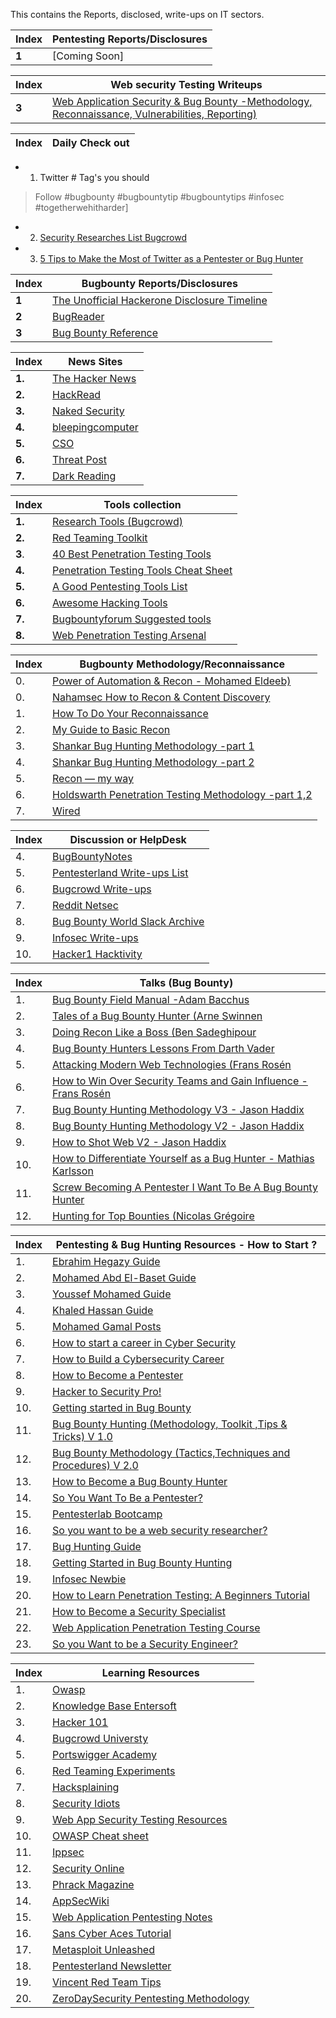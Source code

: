 This contains the Reports, disclosed, write-ups on IT sectors.

Index | Pentesting Reports/Disclosures 
--- | ---
**1** | [Coming Soon]

Index | Web security Testing Writeups
--- | ---
**3** | [Web Application Security & Bug Bounty -Methodology, Reconnaissance, Vulnerabilities, Reporting)](https://blog.usejournal.com/web-application-security-bug-bounty-methodology-reconnaissance-vulnerabilities-reporting-635073cddcf2)


Index | Daily Check out
-- | ---  
- 1. Twitter # Tag's you should 

> Follow #bugbounty  #bugbountytip #bugbountytips #infosec #togetherwehitharder]

- 2. [Security Researches List Bugcrowd](https://twitter.com/bugcrowd/lists/security-researchers)
- 3. [5 Tips to Make the Most of Twitter as a Pentester or Bug Hunter](https://pentester.land/tips-n-tricks/2018/10/23/5-tips-to-make-the-most-of-twitter-as-a-pentester-or-bug-bounty-hunter.html)


Index | Bugbounty Reports/Disclosures 
--- | ---
**1** | [The Unofficial Hackerone Disclosure Timeline](http://h1.nobbd.de/)
**2** | [BugReader](https://bugreader.com/)
**3** | [Bug Bounty Reference](https://github.com/ngalongc/bug-bounty)

Index |  News Sites
--- | ---
**1.** | [The Hacker News](https://thehackernews.com)
**2.** | [HackRead](https://www.hackread.com)
**3.** | [Naked Security](https://nakedsecurity.sophos.com)
**4.** | [bleepingcomputer](https://www.bleepingcomputer.com)
**5.** | [CSO](https://www.csoonline.com)
**6.** | [Threat Post](https://threatpost.com)
**7.** | [Dark Reading](https://www.darkreading.com)


Index | Tools collection 
-- | ---
**1.** | [Research Tools (Bugcrowd)](https://forum.bugcrowd.com/t/researcher-resources-tools/167)
**2.** | [Red Teaming Toolkit](https://github.com/infosecn1nja/Red-Teaming-Toolkit)
**3**. | [40 Best Penetration Testing Tools](https://www.guru99.com/top-5-penetration-testing-tools.html)
**4.** | [Penetration Testing Tools Cheat Sheet](https://highon.coffee/blog/penetration-testing-tools-cheat-sheet/)
**5.** | [A Good Pentesting Tools List](https://www.reddit.com/r/Pentesting/comments/9ondj5/a_good_pentesting_tools_list/)
**6.** | [Awesome Hacking Tools](https://github.com/m4ll0k/Awesome-Hacking-Tools)
**7.** | [Bugbountyforum Suggested tools](https://bugbountyforum.com/tools/)
**8.** | [Web Penetration Testing Arsenal](https://pastebin.com/5mBudvMt)


Index | Bugbounty Methodology/Reconnaissance
--- | ---
0.| [Power of Automation & Recon - Mohamed Eldeeb)](KL5kvTusBGW2os) 
0. | [Nahamsec How to Recon & Content Discovery](https://www.hackerone.com/blog/) 
1. | [How To Do Your Reconnaissance](https://medium.com/bugbountywriteup/guide-to-basic-recon-bug-bounties-recon-728c5242a115)
2. | [My Guide to Basic Recon](https://blog.securitybreached.org/2017/11/25/guide-to-basic-recon-for-bugbounty/)
3. | [Shankar Bug Hunting Methodology -part 1](https://blog.usejournal.com/bug-hunting-methodology-part-1-91295b2d2066)
4. | [Shankar Bug Hunting Methodology -part 2](https://blog.usejournal.com/bug-hunting-methodology-part-2-5579dac0615)
5. | [Recon — my way](https://medium.com/@ehsahil/reconemy-way-82b7e5f62e21)
6. | [Holdswarth Penetration Testing Methodology -part 1,2 ](https://medium.com/dvlpr/penetration-testing-methodology-part-1-6-recon-9296c4d07c8a)
7. | [Wired](https://www.wired.com/category)


Index | Discussion or HelpDesk
--- | ---
4. | [BugBountyNotes](https://www.bugbountynotes.com/writeups)
5. | [Pentesterland Write-ups List](https://pentester.land/list-of-bug-bounty-writeups.html)
6. | [Bugcrowd Write-ups ](https://forum.bugcrowd.com/t/researcher-resources-bounty-bug-write-ups/1137)
7. | [Reddit Netsec ](https://www.reddit.com/r/netsec/)
8. | [Bug Bounty World Slack Archive ](https://bugbountyworld.com/slack-archives/)
9. | [Infosec Write-ups](https://medium.com/bugbountywriteup)
10. | [Hacker1 Hacktivity](https://hackerone.com/hacktivity)


Index | Talks (Bug Bounty) 
-- | ---
1. | [Bug Bounty Field Manual -Adam Bacchus](https://www.youtube.com/watch?v=aNyK1yVLLRI)
2. | [Tales of a Bug Bounty Hunter (Arne Swinnen](https://www.youtube.com/watch?v=Ehq6ofUbslI)
3. | [Doing Recon Like a Boss (Ben Sadeghipour](https://www.youtube.com/watch?v=1Kg0_53ZEq8)
4. | [Bug Bounty Hunters Lessons From Darth Vader](https://www.youtube.com/watch?v=DB42tvvJhH)
5. | [Attacking Modern Web Technologies (Frans Rosén](https://www.youtube.com/watch?v=vRqcUS4CPFs)
6. | [How to Win Over Security Teams and Gain Influence -Frans Rosén](https://www.youtube.com/watch?v=Uyjkgsu-mrU)
7. | [Bug Bounty Hunting Methodology V3 - Jason Haddix](https://www.youtube.com/watch?v=Qw1nNPiH_Go)
8. | [Bug Bounty Hunting Methodology V2 - Jason Haddix](https://www.youtube.com/watch?v=C4ZHAdI8o1w)
9. | [How to Shot Web V2 - Jason Haddix](https://www.youtube.com/watch?v=-FAjxUOKbdI)
10. | [How to Differentiate Yourself as a Bug Hunter - Mathias Karlsson](https://www.youtube.com/watch?v=WTH6f0R7uzo)
11. | [Screw Becoming A Pentester I Want To Be A Bug Bounty Hunter](https://www.youtube.com/watch?v=ceJG4k27dcQ)
12. | [Hunting for Top Bounties (Nicolas Grégoire](https://www.youtube.com/watch?v=mQjTgDuLsp4)



Index | Pentesting & Bug Hunting Resources - How to Start ? 
--- | ---
1. | [Ebrahim Hegazy Guide](http://security4arabs.com/2015/04/03/how-to-start-in-webapps-security/)
2. | [Mohamed Abd El-Baset Guide ]( https://seekurity.com/blog/discuss/your-start-guide-to-web-application-security-101/)
3. | [Youssef Mohamed Guide ]( https://generaleg0x01.com/2019/06/27/websec-roadmap/)
4. | [Khaled Hassan Guide ]( https://www.facebook.com/KhaledAzrail/posts/2366367626805379)
5. | [Mohamed Gamal Posts ]( https://pastebin.com/cj9FEuEB?fbclid=IwAR28ScEmklgX47XenXrgTcsvEfbA93doEhvLYtOdVeq7rnzRmCnlUT4giWk)
6. | [How to start a career in Cyber Security ]( https://www.youtube.com/watch?v=PJ_NzML1poU)
7. | [How to Build a Cybersecurity Career ]( https://danielmiessler.com/blog/build-successful-infosec-career/)
8. | [How to Become a Pentester ]( https://www.corelan.be/index.php/2015/10/13/how-to-become-a-pentester/)
9. | [Hacker to Security Pro! ]( https://hackernoon.com/how-to-become-a-hacker-e0530a355cad)
10. | [Getting started in Bug Bounty ]( https://medium.com/@ehsahil/getting-started-in-bug-bounty-7052da28445a)
11. | [Bug Bounty Hunting (Methodology, Toolkit ,Tips & Tricks) V 1.0 ]( https://medium.com/bugbountywriteup/bug-bounty-hunting-methodology-toolkit-tips-tricks-blogs-ef6542301c65)
12. | [Bug Bounty Methodology (Tactics,Techniques and Procedures) V 2.0 ]( https://cyberzombie.in/bug-bounty-methodology-techniques-tools-procedures/)
13. | [How to Become a Bug Bounty Hunter ]( https://forum.bugcrowd.com/t/researcher-resources-how-to-become-a-bug-bounty-hunter/1102)
14. | [So You Want To Be a Pentester? ]( https://jhalon.github.io/becoming-a-pentester/)
15. | [Pentesterlab Bootcamp](https://pentesterlab.com/bootcamp)
16. | [So you want to be a web security researcher? ]( https://portswigger.net/blog/so-you-want-to-be-a-web-security-researcher)
17. | [Bug Hunting Guide ]( https://cybertheta.blogspot.com/2018/08/bug-hunting-guide.html)
18. | [Getting Started in Bug Bounty Hunting ](https://whoami.securitybreached.org/2019/06/03/guide-getting-started-in-bug-bounty-hunting/)
19. | [Infosec Newbie ]( https://www.sneakymonkey.net/2017/04/23/infosec-newbie/)
20. | [How to Learn Penetration Testing: A Beginners Tutorial ](https://learningactors.com/how-to-learn-penetration-testing-a-beginners-tutorial)
21. | [How to Become a Security Specialist ]( https://www.youtube.com/playlist?list=PLkpG3YKjv6p7vb5suZY3mhBCJDSbflmhT)
22. | [Web Application Penetration Testing Course](https://hackingresources.com/web-application-penetration-testing-course/)
23. | [So you Want to be a Security Engineer?](https://medium.com/@niruragu/so-you-want-to-be-a-security-engineer-d8775976afb7)

Index | Learning Resources 
--- | ---
1. | [Owasp](https://www.owasp.org/)
2. | [Knowledge Base Entersoft](http://kb.entersoft.co.in)
3. | [Hacker 101](https://www.hacker101.com)
4. | [Bugcrowd Universty](https://www.bugcrowd.com/hackers/bugcrowd-university)
5. | [Portswigger Academy](https://portswigger.net/web-security)
6. | [Red Teaming Experiments](https://ired.team)
7. | [Hacksplaining](https://www.hacksplaining.com/lessons)
8. | [Security Idiots](http://www.securityidiots.com)
9. | [Web App Security Testing Resources ](https://danielmiessler.com/projects/webappsec_testing_resources)
10. | [OWASP Cheat sheet ](https://cheatsheetseries.owasp.org)
11. | [Ippsec ](https://ippsec.rock)
12. | [Security Online ](https://securityonline.info)
13. | [Phrack Magazine ](http://phrack.org/issues/1/1.html)
14. | [AppSecWiki ](https://appsecwiki.com)
15. | [Web Application Pentesting Notes ](https://techvomit.net/web-application-penetration-testing-notes )
16. | [Sans Cyber Aces Tutorial ](https://tutorials.cyberaces.org/tutorials.html)
17. | [Metasploit Unleashed ](https://www.offensive-security.com/metasploit-unleashed)
18. | [Pentesterland Newsletter ](https://pentester.land/newsletter)
19. | [Vincent Red Team Tips ](https://vincentyiu.com/)
20. | [ZeroDaySecurity Pentesting Methodology ](http://www.0daysecurity.com/pentest.html)

